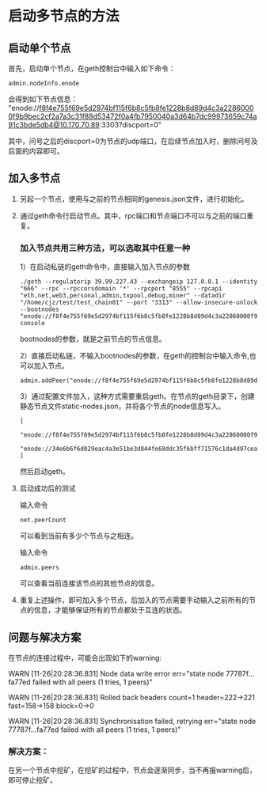 # 启动多节点的方法

## 启动单个节点

首先，启动单个节点，在geth控制台中输入如下命令：
```
admin.nodeInfo.enode
```
会得到如下节点信息：
"enode://f8f4e755f69e5d2974bf115f6b8c5fb8fe1228b8d89d4c3a22860000f9b9bec2cf2a7a3c31f88d53472f0a4fb7950040a3d64b7dc99973659c74a91c3bde5db4@10.170.70.89:3303?discport=0"

其中，问号之后的discport=0为节点的udp端口，在后续节点加入时，删除问号及后面的内容即可。

## 加入多节点

1. 另起一个节点，使用与之前的节点相同的genesis.json文件，进行初始化。

2. 通过geth命令行启动节点。其中，rpc端口和节点端口不可以与之前的端口重复。

    ### 加入节点共用三种方法，可以选取其中任意一种
    
    1）在启动私链的geth命令中，直接输入加入节点的参数
    ```
    ./geth --regulatorip 39.99.227.43 --exchangeip 127.0.0.1 --identity "666" --rpc --rpccorsdomain '*' --rpcport "8555" --rpcapi "eth,net,web3,personal,admin,txpool,debug,miner" --datadir "/home/cjz/test/test_chain01" --port "3313" --allow-insecure-unlock --bootnodes "enode://f8f4e755f69e5d2974bf115f6b8c5fb8fe1228b8d89d4c3a22860000f9b9bec2cf2a7a3c31f88d53472f0a4fb7950040a3d64b7dc99973659c74a91c3bde5db4@10.170.70.89:3303" console
    ```
    bootnodes的参数，就是之前节点的节点信息。

    2）直接启动私链，不输入bootnodes的参数，在geth的控制台中输入命令,也可以加入节点。
    ```
    admin.addPeer("enode://f8f4e755f69e5d2974bf115f6b8c5fb8fe1228b8d89d4c3a22860000f9b9bec2cf2a7a3c31f88d53472f0a4fb7950040a3d64b7dc99973659c74a91c3bde5db4@10.170.70.89:3303")
    ```

    3）通过配置文件加入，这种方式需要重启geth。在节点的geth目录下，创建静态节点文件static-nodes.json，并将各个节点的node信息写入。

    ```
    [
        "enode://f8f4e755f69e5d2974bf115f6b8c5fb8fe1228b8d89d4c3a22860000f9b9bec2cf2a7a3c31f88d53472f0a4fb7950040a3d64b7dc99973659c74a91c3bde5db4@10.170.70.89:3303",
        "enode://34e6b6f6d029eac4a3e51be3d844fe68ddc35f6bff71576c1da4d97ceafaf3331fd7b08733de83dfd5d0268e82e9464737c86cfe8cd7a584b966c1bacaa0a59a@10.170.70.89:3313"
    ]
    ```
    然后启动geth。
    

3. 启动成功后的测试
    
    输入命令
    ```
    net.peerCount
    ```
    可以看到当前有多少个节点与之相连。
    
    输入命令
    ```
    admin.peers
    ```
    可以查看当前连接该节点的其他节点的信息。

4. 重复上述操作，即可加入多个节点，后加入的节点需要手动输入之前所有的节点的信息，才能够保证所有的节点都处于互连的状态。

    
## 问题与解决方案

在节点的连接过程中，可能会出现如下的warning:

WARN [11-26|20:28:36.831] Node data write error                    err="state node 77787f…fa77ed failed with all peers (1 tries, 1 peers)"

WARN [11-26|20:28:36.831] Rolled back headers                      count=1   header=222->221 fast=158->158 block=0->0

WARN [11-26|20:28:36.831] Synchronisation failed, retrying         err="state node 77787f…fa77ed failed with all peers (1 tries, 1 peers)"

### 解决方案：

在另一个节点中挖矿，在挖矿的过程中，节点会逐渐同步，当不再报warning后，即可停止挖矿。